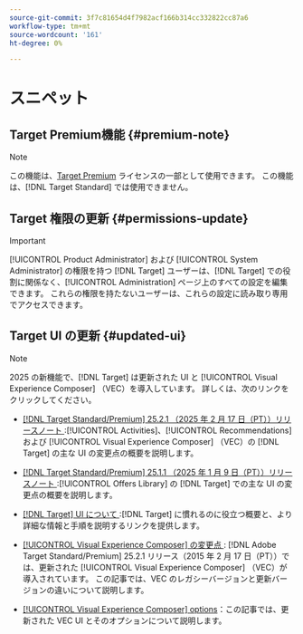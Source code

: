 ```yaml
---
source-git-commit: 3f7c81654d4f7982acf166b314cc332822cc87a6
workflow-type: tm+mt
source-wordcount: '161'
ht-degree: 0%

---
```

# スニペット

## Target Premium機能 {#premium-note}

>[!NOTE]
>
>この機能は、[Target Premium](/help/main/c-intro/intro.md#premium) ライセンスの一部として使用できます。 この機能は、[!DNL Target Standard] では使用できません。

## Target 権限の更新 {#permissions-update}

>[!IMPORTANT]
>
>[!UICONTROL Product Administrator] および [!UICONTROL System Administrator] の権限を持つ [!DNL Target] ユーザーは、[!DNL Target] での役割に関係なく、[!UICONTROL Administration] ページ上のすべての設定を編集できます。 これらの権限を持たないユーザーは、これらの設定に読み取り専用でアクセスできます。

## Target UI の更新 {#updated-ui}

>[!NOTE]
>
>2025 の新機能で、[!DNL Target] は更新された UI と [!UICONTROL Visual Experience Composer] （VEC）を導入しています。 詳しくは、次のリンクをクリックしてください。
>
>* [[!DNL Target Standard/Premium] 25.2.1 （2025 年 2 月 17 日（PT））リリースノート ](/help/main/r-release-notes/release-notes-for-previous-releases.md#ui-update-2):[!UICONTROL Activities]、[!UICONTROL Recommendations] および [!UICONTROL Visual Experience Composer] （VEC）の [!DNL Target] の主な UI の変更点の概要を説明します。
>
>* [[!DNL Target Standard/Premium] 25.1.1 （2025 年 1 月 9 日（PT））リリースノート ](/help/main/r-release-notes/release-notes-for-previous-releases.md#ui-update-1):[!UICONTROL Offers Library] の [!DNL Target] での主な UI の変更点の概要を説明します。
>
>* [ [!DNL Target] UI について ](/help/main/c-intro/understand-the-target-ui.md):[!DNL Target] に慣れるのに役立つ概要と、より詳細な情報と手順を説明するリンクを提供します。
>
>* [[!UICONTROL Visual Experience Composer] の変更点 ](/help/main/c-experiences/c-visual-experience-composer/vec-changes.md): [!DNL Adobe Target Standard/Premium] 25.2.1 リリース（2015 年 2 月 17 日（PT））では、更新された [!UICONTROL Visual Experience Composer] （VEC）が導入されています。 この記事では、VEC のレガシーバージョンと更新バージョンの違いについて説明します。
>
>* [[!UICONTROL Visual Experience Composer] options](/help/main/c-experiences/c-visual-experience-composer/viztarget-options.md)：この記事では、更新された VEC UI とそのオプションについて説明します。


